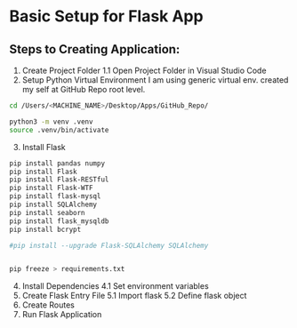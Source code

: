 # Basic Setup for Flask App
## Steps to Creating Application:
1. Create Project Folder
    1.1 Open Project Folder in Visual Studio Code
2. Setup Python Virtual Environment
    I am using generic virtual env. created my self at GitHub Repo root level.
```bash
cd /Users/<MACHINE_NAME>/Desktop/Apps/GitHub_Repo/

python3 -m venv .venv
source .venv/bin/activate
```
3. Install Flask
```bash
pip install pandas numpy 
pip install Flask
pip install Flask-RESTful
pip install Flask-WTF
pip install flask-mysql
pip install SQLAlchemy
pip install seaborn
pip install flask_mysqldb
pip install bcrypt

#pip install --upgrade Flask-SQLAlchemy SQLAlchemy


pip freeze > requirements.txt
```
4. Install Dependencies
    4.1 Set environment variables
5. Create Flask Entry File
    5.1 Import flask
    5.2 Define flask object
6. Create Routes
7. Run Flask Application
